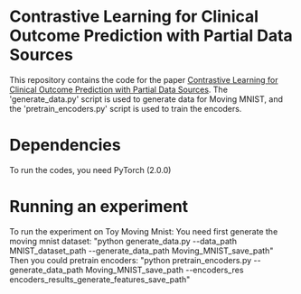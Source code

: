 # Contrastive Learning for Clinical Outcome Prediction with Partial Data Sources
This repository contains the code for the paper [Contrastive Learning for Clinical Outcome Prediction with Partial Data Sources](https://openreview.net/forum?id=elCOPIm4Xw&invitationId=ICML.cc/2024/Conference/Submission5763/-/Camera_Ready_Revision&referrer=%5BAuthor%20Console%5D(%2Fgroup%3Fid%3DICML.cc%2F2024%2FConference%2FAuthors%23author-tasks)). The 'generate_data.py' script is used to generate data for Moving MNIST, and the 'pretrain_encoders.py' script is used to train the encoders.

# Dependencies
To run the codes, you need PyTorch (2.0.0)

# Running an experiment
To run the experiment on Toy Moving Mnist:
You need first generate the moving mnist dataset: "python generate_data.py --data_path MNIST_dataset_path --generate_data_path Moving_MNIST_save_path"
Then you could pretrain encoders: "python pretrain_encoders.py --generate_data_path Moving_MNIST_save_path --encoders_res encoders_results_generate_features_save_path"
